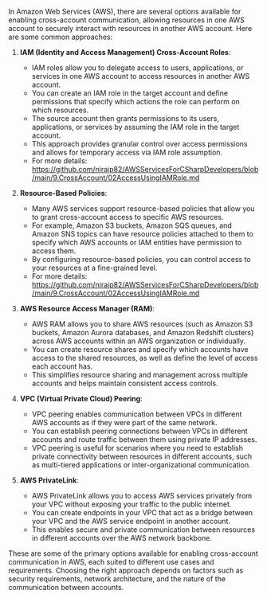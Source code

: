 In Amazon Web Services (AWS), there are several options available for enabling cross-account communication, allowing resources in one AWS account to securely interact with resources in another AWS account. Here are some common approaches:

1. **IAM (Identity and Access Management) Cross-Account Roles**:
   - IAM roles allow you to delegate access to users, applications, or services in one AWS account to access resources in another AWS account.
   - You can create an IAM role in the target account and define permissions that specify which actions the role can perform on which resources.
   - The source account then grants permissions to its users, applications, or services by assuming the IAM role in the target account.
   - This approach provides granular control over access permissions and allows for temporary access via IAM role assumption.
   - For more details: https://github.com/nirajp82/AWSServicesForCSharpDevelopers/blob/main/9.CrossAccount/02AccessUsingIAMRole.md

2. **Resource-Based Policies**:
   - Many AWS services support resource-based policies that allow you to grant cross-account access to specific AWS resources.
   - For example, Amazon S3 buckets, Amazon SQS queues, and Amazon SNS topics can have resource policies attached to them to specify which AWS accounts or IAM entities have permission to access them.
   - By configuring resource-based policies, you can control access to your resources at a fine-grained level.
   - For more details: https://github.com/nirajp82/AWSServicesForCSharpDevelopers/blob/main/9.CrossAccount/02AccessUsingIAMRole.md

3. **AWS Resource Access Manager (RAM)**:
   - AWS RAM allows you to share AWS resources (such as Amazon S3 buckets, Amazon Aurora databases, and Amazon Redshift clusters) across AWS accounts within an AWS organization or individually.
   - You can create resource shares and specify which accounts have access to the shared resources, as well as define the level of access each account has.
   - This simplifies resource sharing and management across multiple accounts and helps maintain consistent access controls.

4. **VPC (Virtual Private Cloud) Peering**:
   - VPC peering enables communication between VPCs in different AWS accounts as if they were part of the same network.
   - You can establish peering connections between VPCs in different accounts and route traffic between them using private IP addresses.
   - VPC peering is useful for scenarios where you need to establish private connectivity between resources in different accounts, such as multi-tiered applications or inter-organizational communication.

5. **AWS PrivateLink**:
   - AWS PrivateLink allows you to access AWS services privately from your VPC without exposing your traffic to the public internet.
   - You can create endpoints in your VPC that act as a bridge between your VPC and the AWS service endpoint in another account.
   - This enables secure and private communication between resources in different accounts over the AWS network backbone.

These are some of the primary options available for enabling cross-account communication in AWS, each suited to different use cases and requirements. Choosing the right approach depends on factors such as security requirements, network architecture, and the nature of the communication between accounts.
